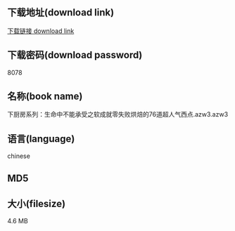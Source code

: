 ## 下载地址(download link)
[下载链接 download link](https://voluble-croquembouche-d321dc.netlify.app/?s=%E4%B8%8B%E5%8E%A8%E6%88%BF%E7%B3%BB%E5%88%97%EF%BC%9A%E7%94%9F%E5%91%BD%E4%B8%AD%E4%B8%8D%E8%83%BD%E6%89%BF%E5%8F%97%E4%B9%8B%E8%BD%AF%E6%88%90%E5%B0%B1%E9%9B%B6%E5%A4%B1%E8%B4%A5%E7%83%98%E7%84%99%E7%9A%8476%E9%81%93%E8%B6%85%E4%BA%BA%E6%B0%94%E8%A5%BF%E7%82%B9.azw3)

## 下载密码(download password)
8078

## 名称(book name)
下厨房系列：生命中不能承受之软成就零失败烘焙的76道超人气西点.azw3.azw3

## 语言(language)
chinese

## MD5


## 大小(filesize)
4.6 MB
